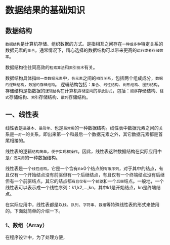 # 数据结果的基础知识

## 数据结构

`数据结构`是计算机存储、组织数据的方式。是指相互之间存在`一种或多种`特定关系的数据元素的`集合`。通常情况下，精心选择的数据结构可以带来更高的`运行或者存储效率`。

数据结构往往同高效的`检索算法`和`索引技术`有关。

数据结构具体指`同一类数据元素`中，`各元素`之间的`相互关系`，包括两个组成成分，`数据的逻辑结构`，`数据的存储结构`。 逻辑结构包括：`集合`、`线性结构`、`树形结构`、`图形结构`。 存储结构是指数据的`逻辑结构`在计算机`存储空间`的`存放形式`，包括：`顺序`存储结构、`链式`存储结构、`索引`存储结构、`散列`存储结构。 

## 一、线性表


线性表是`最基本`、`最简单`、也是`最常用`的一种数据结构。线性表中数据元素之间的关系是`一对一`的关系，即出来第一个和最后一个数据元素之外，其它数据元素都是首尾相接的。

线性表的逻辑`结构简单`，`便于实现和操作`。因此，线性表这种数据结构在实际应用中是`广泛采用`的一种数据结构。

线性表是一个`线性结构`，它是一个含有n≥0个结点的`有限序列`，对于其中的结点，有且仅有一个开始结点没有前驱但有一个后继结点，有且仅有一个终端结点没有后继但有一个前驱结点，其它的结点都`有且仅有`一个`前驱`和一个`后继`结点。一般地，一个线性表可以表示成一个线性序列：k1,k2,…,kn，其中k1是开始结点，kn是终端结点。

在实际应用中，线性表都是以`栈`、`队列`、`字符串`、`数组`等特殊线性表的形式来使用的。下面就简单的介绍一下。


### 1、数组（Array）


在程序设计中，为了处理方便，